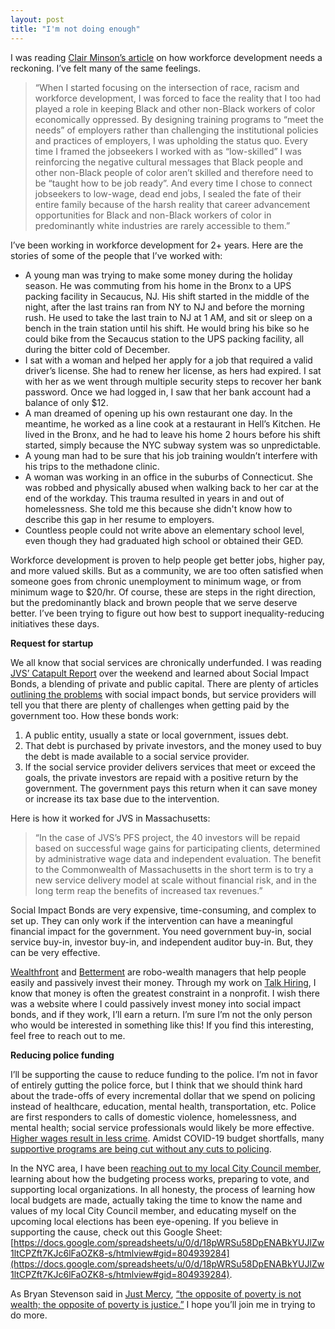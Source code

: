 ```yaml
---
layout: post
title: "I'm not doing enough"
---
```

I was reading [Clair Minson’s article](https://www.linkedin.com/pulse/covid-19-revealed-our-field-needs-reckoning-clair/) on how workforce development needs a reckoning. I’ve felt many of the same feelings.

> “When I started focusing on the intersection of race, racism and workforce development, I was forced to face the reality that I too had played a role in keeping Black and other non-Black workers of color economically oppressed. By designing training programs to “meet the needs” of employers rather than challenging the institutional policies and practices of employers, I was upholding the status quo. Every time I framed the jobseekers I worked with as “low-skilled” I was reinforcing the negative cultural messages that Black people and other non-Black people of color aren’t skilled and therefore need to be “taught how to be job ready”. And every time I chose to connect jobseekers to low-wage, dead end jobs, I sealed the fate of their entire family because of the harsh reality that career advancement opportunities for Black and non-Black workers of color in predominantly white industries are rarely accessible to them.”

I’ve been working in workforce development for 2+ years. Here are the stories of some of the people that I’ve worked with:

*   A young man was trying to make some money during the holiday season. He was commuting from his home in the Bronx to a UPS packing facility in Secaucus, NJ. His shift started in the middle of the night, after the last trains ran from NY to NJ and before the morning rush. He used to take the last train to NJ at 1 AM, and sit or sleep on a bench in the train station until his shift. He would bring his bike so he could bike from the Secaucus station to the UPS packing facility, all during the bitter cold of December.
*   I sat with a woman and helped her apply for a job that required a valid driver’s license. She had to renew her license, as hers had expired.  I sat with her as we went through multiple security steps to recover her bank password. Once we had logged in, I saw that her bank account had a balance of only $12.
*   A man dreamed of opening up his own restaurant one day. In the meantime, he worked as a line cook at a restaurant in Hell’s Kitchen. He lived in the Bronx, and he had to leave his home 2 hours before his shift started, simply because the NYC subway system was so unpredictable.
*   A young man had to be sure that his job training wouldn’t interfere with his trips to the methadone clinic.
*   A woman was working in an office in the suburbs of Connecticut. She was robbed and physically abused when walking back to her car at the end of the workday. This trauma resulted in years  in and out of homelessness. She told me this because she didn't know how to describe this gap in her resume to employers.
*   Countless people could not write above an elementary school level, even though they had graduated high school or obtained their GED.

Workforce development is proven to help people get better jobs, higher pay, and more valued skills. But as a community, we are too often satisfied when someone goes from chronic unemployment to minimum wage, or from minimum wage to $20/hr. Of course, these are steps in the right direction, but the predominantly black and brown people that we serve deserve better.  I’ve been trying to figure out how best to support inequality-reducing initiatives these days.  

**Request for startup**

We all know that social services are chronically underfunded.  I was reading [JVS’ Catapult Report](https://www.tbf.org/-/media/tbf/reports-and-covers/2019/20190307-catapult-report_final.pdf?la=en) over the weekend and learned about Social Impact Bonds, a blending of private and public capital.  There are plenty of articles [outlining the problems](https://ssir.org/articles/entry/the_downside_of_social_impact_bonds) with social impact bonds, but service providers will tell you that there are plenty of challenges when getting paid by the government too.  How these bonds work:

1. A public entity, usually a state or local government, issues debt.
2. That debt is purchased by private investors, and the money used to buy the debt is made available to a social service provider.
3. If the social service provider delivers services that meet or exceed the goals, the private investors are repaid with a positive return by the government.  The government pays this return when it can save money or increase its tax base due to the intervention.

Here is how it worked for JVS in Massachusetts:

>“In the case of JVS’s PFS project, the 40 investors will be repaid based on successful wage gains for participating clients, determined by administrative wage data and independent evaluation. The benefit to the Commonwealth of Massachusetts in the short term is to try a new service delivery model at scale without financial risk, and in the long term reap the benefits of increased tax revenues.”

Social Impact Bonds are very expensive, time-consuming, and complex to set up.  They can only work if the intervention can have a meaningful financial impact for the government.  You need government buy-in, social service buy-in, investor buy-in, and independent auditor buy-in.  But, they can be very effective. 

[Wealthfront](https://www.wealthfront.com/) and [Betterment](https://www.betterment.com/) are robo-wealth managers that help people easily and passively invest their money.  Through my work on [Talk Hiring](https://www.talkhiring.com/), I know that money is often the greatest constraint in a nonprofit.  I wish there was a website where I could passively invest money into social impact bonds, and if they work, I’ll earn a return.  I’m sure I’m not the only person who would be interested in something like this!  If you find this interesting, feel free to reach out to me.

**Reducing police funding**

I’ll be supporting the cause to reduce funding to the police. I’m not in favor of entirely gutting the police force, but I think that we should think hard about the trade-offs of every incremental dollar that we spend on policing instead of healthcare, education, mental health, transportation, etc. Police are first responders to calls of domestic violence, homelessness, and mental health; social service professionals would likely be more effective. [Higher wages result in less crime](https://www.theatlantic.com/politics/archive/2016/05/raise-the-minimum-wage-reduce-crime/480912/). Amidst COVID-19 budget shortfalls, many [supportive programs are being cut without any cuts to policing](https://gothamist.com/news/amid-protests-growing-calls-invest-kids-not-nypd).

In the NYC area, I have been [reaching out to my local City Council member](https://twitter.com/harrisosserman/status/1269490737445588992?s=20%22), learning about how the budgeting process works, preparing to vote, and supporting local organizations. In all honesty, the process of learning how local budgets are made, actually taking the time to know the name and values of my local City Council member, and educating myself on the upcoming local elections has been eye-opening. If you believe in supporting the cause, check out this Google Sheet: [https://docs.google.com/spreadsheets/u/0/d/18pWRSu58DpENABkYUJlZw1ltCPZft7KJc6lFaOZK8-s/htmlview#gid=804939284](https://docs.google.com/spreadsheets/u/0/d/18pWRSu58DpENABkYUJlZw1ltCPZft7KJc6lFaOZK8-s/htmlview#gid=804939284).

As Bryan Stevenson said in [Just Mercy](https://www.justmercyfilm.com/), [“the opposite of poverty is not wealth; the opposite of poverty is justice.”](https://www.folomedia.org/the-opposite-of-poverty-is-not-wealth-its-justice/#:~:text=The%20opposite%20of%20poverty%20is%20not%20wealth.,the%20future%20of%20San%20Antonio.&text=Here's%20a%20sentence%20that's%20been,advocate%20for%20criminal%20justice%20reform.) I hope you’ll join me in trying to do more.
